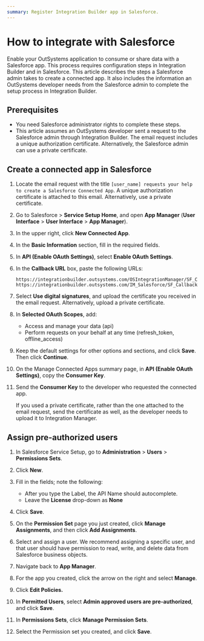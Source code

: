 ```yaml
---
summary: Register Integration Builder app in Salesforce.
---
```

# How to integrate with Salesforce

Enable your OutSystems application to consume or share data with a Salesforce app. This process requires configuration steps in Integration Builder and in Salesforce. This article describes the steps a Salesforce admin takes to create a connected app. It also includes the information an OutSystems developer needs from the Salesforce admin to complete the setup process in Integration Builder.

## Prerequisites

* You need Salesforce administrator rights to complete these steps.
* This article assumes an OutSystems developer sent a request to the Salesforce admin through Integration Builder. The email request includes a unique authorization certificate. Alternatively, the Salesforce admin can use a private certificate. 

## Create a connected app in Salesforce

1. Locate the email request with the title ```[user_name] requests your help to create a Salesforce Connected App```. A unique authorization certificate is attached to this email. Alternatively, use a private certificate.

1. Go to Salesforce > **Service Setup Home**, and open **App Manager** (**User Interface** > **User Interface** > **App Manager**).

1. In the upper right, click **New Connected App**.

1. In the **Basic Information** section, fill in the required fields.

1. In **API (Enable OAuth Settings)**, select **Enable OAuth Settings**.

1. In the **Callback URL** box, paste the following URLs:

    ```
    https://integrationbuilder.outsystems.com/OSIntegrationManager/SF_Callback
    https://integrationbuilder.outsystems.com/IM_Salesforce/SF_Callback
    ```

1. Select **Use digital signatures**, and upload the certificate you received in the email request. Alternatively, upload a private certificate.

1. In **Selected OAuth Scopes**, add:

    * Access and manage your data (api)
    * Perform requests on your behalf at any time (refresh_token, offline_access)

1. Keep the default settings for other options and sections, and click **Save**. Then click **Continue**.

1. On the Manage Connected Apps summary page, in **API (Enable OAuth Settings)**, copy the **Consumer Key**.

1. Send the  **Consumer Key** to the developer who requested the connected app. 

    If you used a private certificate, rather than the one attached to the email request, send the certificate as well, as the developer needs to upload it to Integration Manager.  
 
## Assign pre-authorized users
 
 1. In Salesforce Service Setup, go to **Administration** > **Users** > **Permissions Sets**. 

1. Click **New**.

1. Fill in the fields; note the following:

    * After you type the Label, the API Name should autocomplete.
    * Leave the **License** drop-down as **None**

1. Click **Save**. 

1. On the **Permission Set** page you just created, click **Manage Assignments**, and then click **Add Assignments**.

1. Select and assign a user. We recommend assigning a specific user, and that user should have permission to read, write, and delete data from Salesforce business objects.

1. Navigate back to **App Manager**. 

1. For the app you created, click the arrow on the right and select **Manage**.

1. Click **Edit Policies.**

1. In **Permitted Users**, select **Admin approved users are pre-authorized**, and click **Save**.

1. In **Permissions Sets**, click **Manage Permission Sets**.

1. Select the Permission set you created, and click **Save**. 
